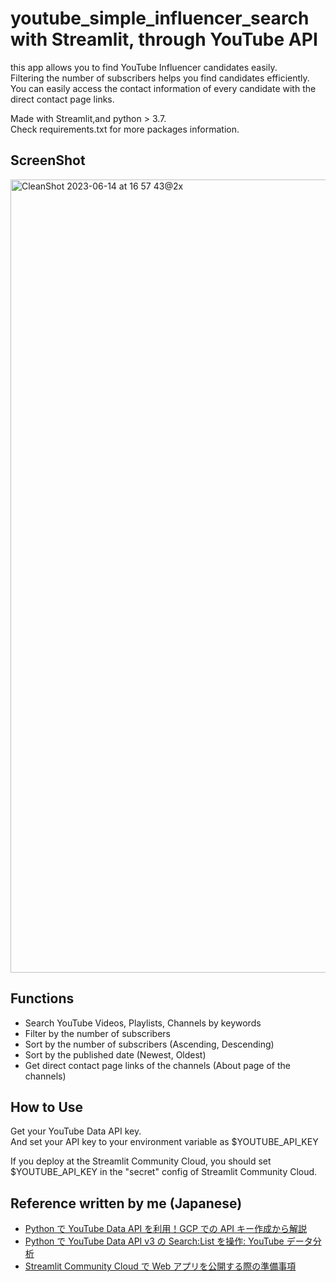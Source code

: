 # youtube_simple_influencer_search with Streamlit, through YouTube API

this app allows you to find YouTube Influencer candidates easily.  
Filtering the number of subscribers helps you find candidates efficiently.  
You can easily access the contact information of every candidate with the direct contact page links.

Made with Streamlit,and python > 3.7.  
Check requirements.txt for more packages information.

## ScreenShot

<img width="1269" alt="CleanShot 2023-06-14 at 16 57 43@2x" src="https://github.com/atsuyamaru/youtube_simple_influencer_search/assets/5616593/8158d6df-3d7c-4ddf-9d3c-934c6f3c03d5">

## Functions

- Search YouTube Videos, Playlists, Channels by keywords
- Filter by the number of subscribers
- Sort by the number of subscribers (Ascending, Descending)
- Sort by the published date (Newest, Oldest)
- Get direct contact page links of the channels (About page of the channels)

## How to Use

Get your YouTube Data API key.  
And set your API key to your environment variable as $YOUTUBE_API_KEY

If you deploy at the Streamlit Community Cloud, you should set $YOUTUBE_API_KEY in the "secret" config of Streamlit Community Cloud.

## Reference written by me (Japanese)

- [Python で YouTube Data API を利用！GCP での API キー作成から解説](https://scr.marketing-wizard.biz/dev/python-youtube-api-gcp)
- [Python で YouTube Data API v3 の Search:List を操作: YouTube データ分析](https://scr.marketing-wizard.biz/dev/youtube-dataapi-v3-search-list)
- [Streamlit Community Cloud で Web アプリを公開する際の準備事項](https://scr.marketing-wizard.biz/dev/streamlit-community-cloud-publish)
